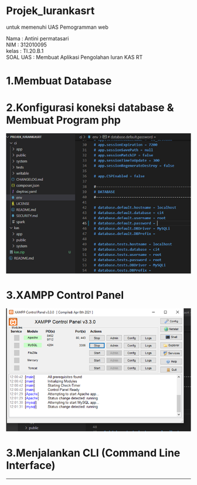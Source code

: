 # Projek_Iurankasrt
untuk memenuhi UAS Pemogramman web

Nama        : Antini permatasari<br>
NIM         : 312010095<br>
kelas       : TI.20.B.1<br>
SOAL UAS    : Membuat Aplikasi Pengolahan Iuran KAS RT<br>

# 1.Membuat Database
# 2.Konfigurasi koneksi database & Membuat Program php

![Gambar](Gambar/Gambar1.png)

  # 3.XAMPP Control Panel
![Gambar](Gambar/Gambar2.png)

# 3.Menjalankan CLI (Command Line Interface)
  
  
<hr>